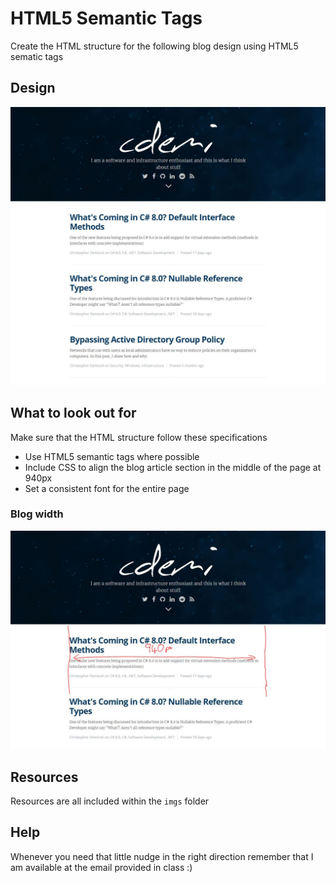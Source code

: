 # HTML5 Semantic Tags

Create the HTML structure for the following blog design using HTML5 sematic tags

## Design

![alt text](./blog.JPG "blog.jpg")

## What to look out for

Make sure that the HTML structure follow these specifications

* Use HTML5 semantic tags where possible
* Include CSS to align the blog article section in the middle of the page at 940px
* Set a consistent font for the entire page

### Blog width

![alt text](./blog-width.JPG "blog-width.jpg")

## Resources

Resources are all included within the `imgs` folder

## Help

Whenever you need that little nudge in the right direction remember that I am available at the email provided in class :)